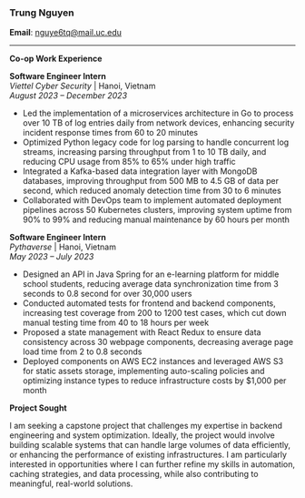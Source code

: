 
### Trung Nguyen

**Email**: nguye6tq@mail.uc.edu

---

**Co-op Work Experience**

**Software Engineer Intern**  
_Viettel Cyber Security_ | Hanoi, Vietnam  
_August 2023 – December 2023_

- Led the implementation of a microservices architecture in Go to process over 10 TB of log entries daily from
network devices, enhancing security incident response times from 60 to 20 minutes
- Optimized Python legacy code for log parsing to handle concurrent log streams, increasing parsing throughput from
1 to 10 TB daily, and reducing CPU usage from 85% to 65% under high traffic
- Integrated a Kafka-based data integration layer with MongoDB databases, improving throughput from 500 MB to
4.5 GB of data per second, which reduced anomaly detection time from 30 to 6 minutes
- Collaborated with DevOps team to implement automated deployment pipelines across 50 Kubernetes clusters,
improving system uptime from 90% to 99% and reducing manual maintenance by 60 hours per month

**Software Engineer Intern**  
_Pythaverse_ | Hanoi, Vietnam  
_May 2023 – July 2023_

- Designed an API in Java Spring for an e-learning platform for middle school students, reducing average data
synchronization time from 3 seconds to 0.8 second for over 30,000 users
- Conducted automated tests for frontend and backend components, increasing test coverage from 200 to 1200 test
cases, which cut down manual testing time from 40 to 18 hours per week
- Proposed a state management with React Redux to ensure data consistency across 30 webpage components,
decreasing average page load time from 2 to 0.8 seconds
- Deployed components on AWS EC2 instances and leveraged AWS S3 for static assets storage, implementing
auto-scaling policies and optimizing instance types to reduce infrastructure costs by $1,000 per month

**Project Sought**

I am seeking a capstone project that challenges my expertise in backend engineering and system optimization. Ideally, the project would involve building scalable systems that can handle large volumes of data efficiently, or enhancing the performance of existing infrastructures. I am particularly interested in opportunities where I can further refine my skills in automation, caching strategies, and data processing, while also contributing to meaningful, real-world solutions.

